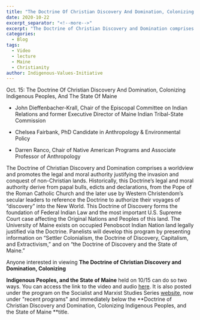 ```yaml
---
title: "The Doctrine Of Christian Discovery And Domination, Colonizing Indigenous Peoples, And The State Of Maine"
date: 2020-10-22
excerpt_separator: "<!--more-->"
excerpt: "The Doctrine of Christian Discovery and Domination comprises a worldview and promotes the legal and moral authority justifying the invasion and conquest of non-Christian lands."
categories:
  - Blog
tags:
  - Video
  - lecture
  - Maine
  - Christianity
author: Indigenous-Values-Initiative  
---
```

Oct. 15: The Doctrine Of Christian Discovery And Domination, Colonizing Indigenous Peoples, And The State Of Maine

* John Dieffenbacher-Krall, Chair of the Episcopal Committee on Indian Relations and former Executive Director of Maine Indian Tribal-State Commission

* Chelsea Fairbank, PhD Candidate in Anthropology & Environmental Policy

* Darren Ranco, Chair of Native American Programs and Associate Professor of Anthropology

The Doctrine of Christian Discovery and Domination comprises a worldview and promotes the legal and moral authority justifying the invasion and conquest of non-Christian lands. Historically, this Doctrine’s legal and moral authority derive from papal bulls, edicts and declarations, from the Pope of the Roman Catholic Church and the later use by Western Christendom’s secular leaders to reference the Doctrine to authorize their voyages of “discovery” into the New World. This Doctrine of Discovery forms the foundation of Federal Indian Law and the most important U.S. Supreme Court case affecting the Original Nations and Peoples of this land. The University of Maine exists on occupied Penobscot Indian Nation land legally justified via the Doctrine. Panelists will develop this program by presenting information on “Settler Colonialism, the Doctrine of Discovery, Capitalism, and Extractivism,” and on “the Doctrine of Discovery and the State of Maine.”

Anyone interested in viewing **The Doctrine of Christian Discovery and Domination, Colonizing**

**Indigenous Peoples, and the State of Maine** held on 10/15 can do so two ways. You can access the link to the video and audio [here](https://maine.zoom.us/rec/share/jCxND0p3G1qCjM9mArRAEcAlEjQV_aep35_6GZcdkgzELLZO8il8OPXE9cDsNz3x.12ju0OPvs_K0EqQ6?startTime=1602779707000). It is also posted under the program on the Socialist and Marxist Studies Series [website](https://umaine.edu/socialistandmarxiststudiesseries/), now under "recent programs" and immediately below the **Doctrine of Christian Discovery and Domination, Colonizing Indigenous Peoples, and the State of Maine **title.
